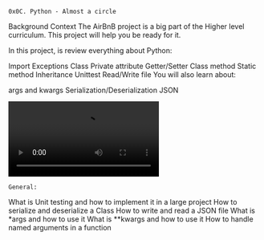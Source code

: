 	0x0C. Python - Almost a circle

Background Context
The AirBnB project is a big part of the Higher level curriculum. This project will help you be ready for it.

In this project, is review everything about Python:

Import
Exceptions
Class
Private attribute
Getter/Setter
Class method
Static method
Inheritance
Unittest
Read/Write file
You will also learn about:

args and kwargs
Serialization/Deserialization
JSON

![python reviews](https://s3.amazonaws.com/intranet-projects-files/holbertonschool-higher-level_programming+/331/giphy.mp4)

	General:
What is Unit testing and how to implement it in a large project
How to serialize and deserialize a Class
How to write and read a JSON file
What is *args and how to use it
What is **kwargs and how to use it
How to handle named arguments in a function
